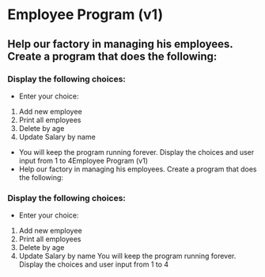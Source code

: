 # Employee Program (v1)
## Help our factory in managing his employees. Create a program that does the following:
### Display the following choices:
- Enter your choice:
1. Add new employee
2. Print all employees
3. Delete by age
4. Update Salary by name
- You will keep the program running forever. Display the choices and user input from 1 to 4Employee Program (v1)
- Help our factory in managing his employees. Create a program that does the following:
### Display the following choices:
- Enter your choice:
1. Add new employee
2. Print all employees
3. Delete by age
4. Update Salary by name
You will keep the program running forever. Display the choices and user input from 1 to 4

